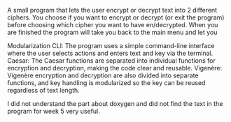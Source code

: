 A small program that lets the user encrypt or decrypt text into 2 different ciphers. 
You choose if you want to encrypt or decrypt (or exit the program) before choosing which cipher you want to have en/decrypted.
When you are finished the program will take you back to the main menu and let you 

Modularization
CLI:
The program uses a simple command-line interface where the user selects actions and enters text and key via the terminal.
Caesar:
The Caesar functions are separated into individual functions for encryption and decryption, making the code clear and reusable.
Vigenère:
Vigenère encryption and decryption are also divided into separate functions, and key handling is modularized so the key can be reused regardless of text length.

I did not understand the part about doxygen and did not find the text in the program for week 5 very useful.
